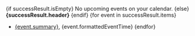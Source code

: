 {if successResult.isEmpty}
No upcoming events on your calendar.
{else}
**{successResult.header}**
{endif}
{for event in successResult.items}
- [{event.summary}]({event.htmlLink}), {event.formattedEventTime}
{endfor}